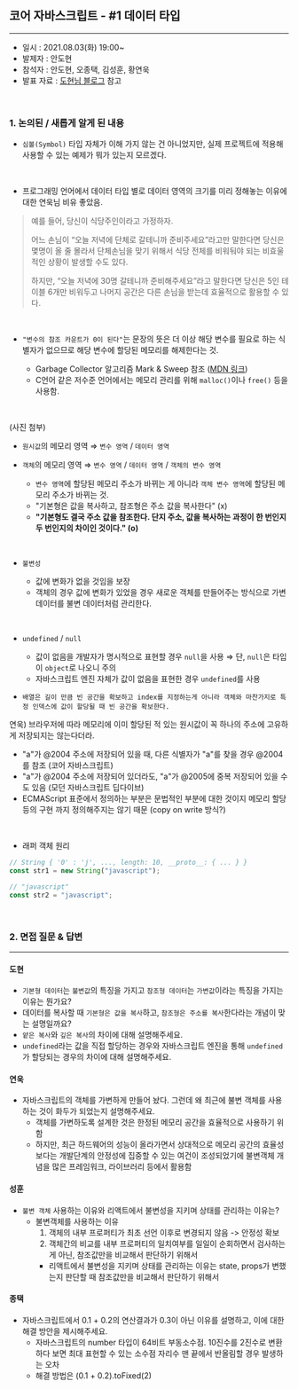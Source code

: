 ## 코어 자바스크립트 - #1 데이터 타입

---

- 일시 : 2021.08.03(화) 19:00~
- 발제자 : 안도현
- 참석자 : 안도현, 오종택, 김성훈, 황연욱
- 발표 자료 : [도현님 블로그](https://brunch.co.kr/@a3869b174cc1492/1) 참고

<br>

### 1. 논의된 / 새롭게 알게 된 내용

- `심볼(Symbol)` 타입 자체가 이해 가지 않는 건 아니었지만, 실제 프로젝트에 적용해 사용할 수 있는 예제가 뭐가 있는지 모르겠다.

<br>

- 프로그래밍 언어에서 데이터 타입 별로 데이터 영역의 크기를 미리 정해놓는 이유에 대한 연욱님 비유 좋았음.

> 예를 들어, 당신이 식당주인이라고 가정하자.
>
> 어느 손님이 “오늘 저녁에 단체로 갈테니까 준비주세요”라고만 말한다면 당신은 몇명이 올 줄 몰라서 단체손님을 맞기 위해서 식당 전체를 비워둬야 되는 비효울적인 상황이 발생할 수도 있다.
>
> 하지만, “오늘 저녁에 30명 갈테니까 준비해주세요”라고 말한다면 당신은 5인 테이블 6개만 비워두고 나머지 공간은 다른 손님을 받는데 효율적으로 활용할 수 있다.

<br>

- `"변수의 참조 카운트가 0이 된다"`는 문장의 뜻은 더 이상 해당 변수를 필요로 하는 식별자가 없으므로 해당 변수에 할당된 메모리를 해제한다는 것.

  - Garbage Collector 알고리즘 Mark & Sweep 참조 ([MDN 링크](https://developer.mozilla.org/ko/docs/Web/JavaScript/Memory_Management))
  - C언어 같은 저수준 언어에서는 메모리 관리를 위해 `malloc()`이나 `free()` 등을 사용함.

<br>

(사진 첨부)

- `원시값`의 메모리 영역 ⇒ `변수 영역` / `데이터 영역`
- `객체`의 메모리 영역 ⇒ `변수 영역` / `데이터 영역` / `객체의 변수 영역`

  - `변수 영역`에 할당된 메모리 주소가 바뀌는 게 아니라 `객체 변수 영역`에 할당된 메모리 주소가 바뀌는 것.
  - "기본형은 값을 복사하고, 참조형은 주소 값을 복사한다" (x)
  - **"기본형도 결국 주소 값을 참조한다. 단지 주소, 값을 복사하는 과정이 한 번인지 두 번인지의 차이인 것이다." (o)**

<br>

- `불변성`

  - 값에 변화가 없을 것임을 보장
  - 객체의 경우 값에 변화가 있었을 경우 새로운 객체를 만들어주는 방식으로 가변 데이터를 불변 데이터처럼 관리한다.

<br>

- `undefined` / `null`

  - 값이 없음을 개발자가 명시적으로 표현할 경우 `null`을 사용 ⇒ 단, `null`은 타입이 `object`로 나오니 주의
  - 자바스크립트 엔진 자체가 값이 없음을 표현한 경우 `undefined`를 사용

- `배열은 길이 만큼 빈 공간을 확보하고 index를 지정하는게 아니라 객체와 마찬가지로 특정 인덱스에 값이 할당될 때 빈 공간을 확보한다.`

연욱) 브라우저에 따라 메모리에 이미 할당된 적 있는 원시값이 꼭 하나의 주소에 고유하게 저장되지는 않는다더라.

- "a"가 @2004 주소에 저장되어 있을 때, 다른 식별자가 "a"를 찾을 경우 @2004를 참조 (코어 자바스크립트)
- "a"가 @2004 주소에 저장되어 있더라도, "a"가 @2005에 중복 저장되어 있을 수도 있음 (모던 자바스크립트 딥다이브)
- ECMAScript 표준에서 정의하는 부분은 문법적인 부분에 대한 것이지 메모리 할당 등의 구현 까지 정의해주지는 않기 때문 (copy on write 방식?)

<br>

- 래퍼 객체 원리

```js
// String { '0' : 'j', ..., length: 10, __proto__: { ... } }
const str1 = new String("javascript");

// "javascript"
const str2 = "javascript";
```

<br>

### 2. 면접 질문 & 답변

---

#### 도현

- `기본형 데이터`는 `불변값`의 특징을 가지고 `참조형 데이터`는 `가변값`이라는 특징을 가지는 이유는 뭔가요?
- 데이터를 복사할 때 `기본형은 값을 복사`하고, `참조형은 주소를 복사`한다라는 개념이 맞는 설명일까요?
- `얕은 복사`와 `깊은 복사`의 차이에 대해 설명해주세요.
- `undefined`라는 값을 직접 할당하는 경우와 자바스크립트 엔진을 통해 `undefined`가 할당되는 경우의 차이에 대해 설명해주세요.

#### 연욱

- 자바스크립트의 객체를 가변하게 만들어 놨다. 그런데 왜 최근에 불변 객체를 사용하는 것이 화두가 되었는지 설명해주세요.
  - 객체를 가변하도록 설계한 것은 한정된 메모리 공간을 효율적으로 사용하기 위함
  - 하지만, 최근 하드웨어의 성능이 올라가면서 상대적으로 메모리 공간의 효율성보다는 개발단계의 안정성에 집중할 수 있는 여건이 조성되었기에 불변객체 개념을 많은 프레임워크, 라이브러리 등에서 활용함

#### 성훈

- `불변 객체` 사용하는 이유와 리액트에서 불변성을 지키며 상태를 관리하는 이유는?
  - 불변객체를 사용하는 이유
     1.  객체의 내부 프로퍼티가 최초 선언 이후로 변경되지 않음 -> 안정성 확보
     2. 객체간의 비교를 내부 프로퍼티의 일치여부를 일일이 순회하면서 검사하는게 아닌, 참조값만을 비교해서 판단하기 위해서
     - 리액트에서 불변성을 지키며 상태를 관리하는 이유는 state, props가 변했는지 판단할 때 참조값만을 비교해서 판단하기 위해서
#### 종택

- 자바스크립트에서 0.1 + 0.2의 연산결과가 0.3이 아닌 이유를 설명하고, 이에 대한 해결 방안을 제시해주세요.
  - 자바스크립트의 number 타입이 64비트 부동소수점. 10진수를 2진수로 변환하다 보면 최대 표현할 수 있는 소수점 자리수 맨 끝에서 반올림할 경우 발생하는 오차
  - 해결 방법은 (0.1 + 0.2).toFixed(2)
